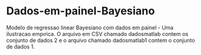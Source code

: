 # Dados-em-painel-Bayesiano
Modelo de regressao linear Bayesiano com dados em painel - Uma ilustracao empırica.
O arquivo em CSV chamado dadosmatlab contem os conjunto de dados 2 e o arquivo chamado dadosmatlab1 contem o conjunto de dados 1.
